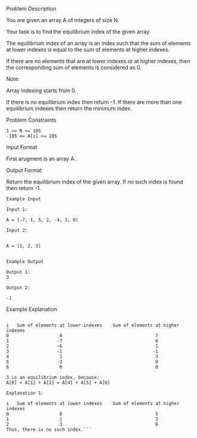 Problem Description

You are given an array A of integers of size N.

Your task is to find the equilibrium index of the given array

The equilibrium index of an array is an index such that the sum of elements at lower indexes is equal to the sum of elements at higher indexes.

If there are no elements that are at lower indexes or at higher indexes, then the corresponding sum of elements is considered as 0.

Note:

Array indexing starts from 0.

If there is no equilibrium index then return -1.
If there are more than one equilibrium indexes then return the minimum index.


Problem Constraints
    
    1 <= N <= 105
    -105 <= A[i] <= 105


Input Format

First arugment is an array A .


Output Format

Return the equilibrium index of the given array. If no such index is found then return -1.

    
    Example Input
    
    Input 1:
    
    A = [-7, 1, 5, 2, -4, 3, 0]
    
    Input 2:
    
    
    A = [1, 2, 3]
    
    
    Example Output
    
    Output 1:
    3
    
    Output 2:
    
    -1


Example Explanation

```Explanation 1:

i   Sum of elements at lower indexes    Sum of elements at higher indexes
0                   0                                   7
1                  -7                                   6
2                  -6                                   1
3                  -1                                  -1
4                   1                                   3
5                  -3                                   0
6                   0                                   0

3 is an equilibrium index, because: 
A[0] + A[1] + A[2] = A[4] + A[5] + A[6]

Explanation 1:

i   Sum of elements at lower indexes    Sum of elements at higher indexes
0                   0                                   5
1                   1                                   3
2                   3                                   0
Thus, there is no such index.```